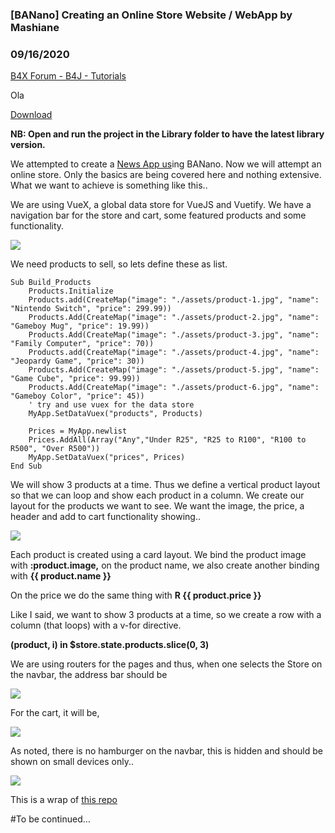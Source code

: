 ### [BANano] Creating an Online Store Website / WebApp by Mashiane
### 09/16/2020
[B4X Forum - B4J - Tutorials](https://www.b4x.com/android/forum/threads/119356/)

Ola  
  
[Download](https://github.com/Mashiane/BANanoVuetifyAD)  
  
**NB: Open and run the project in the Library folder to have the latest library version.**  
  
We attempted to create a [News App us](https://www.b4x.com/android/forum/threads/banano-creating-a-news-website-webapp-in-less-than-100-lines-of-code.119262/#content)ing BANano. Now we will attempt an online store. Only the basics are being covered here and nothing extensive. What we want to achieve is something like this..  
  
We are using VueX, a global data store for VueJS and Vuetify. We have a navigation bar for the store and cart, some featured products and some functionality.  
  
![](https://www.b4x.com/android/forum/attachments/96048)  
  
We need products to sell, so lets define these as list.  
  

```B4X
Sub Build_Products  
    Products.Initialize  
    Products.add(CreateMap("image": "./assets/product-1.jpg", "name": "Nintendo Switch", "price": 299.99))  
    Products.Add(CreateMap("image": "./assets/product-2.jpg", "name": "Gameboy Mug", "price": 19.99))  
    Products.Add(CreateMap("image": "./assets/product-3.jpg", "name": "Family Computer", "price": 70))  
    Products.add(CreateMap("image": "./assets/product-4.jpg", "name": "Jeopardy Game", "price": 30))  
    Products.Add(CreateMap("image": "./assets/product-5.jpg", "name": "Game Cube", "price": 99.99))  
    Products.Add(CreateMap("image": "./assets/product-6.jpg", "name": "Gameboy Color", "price": 45))  
    ' try and use vuex for the data store  
    MyApp.SetDataVuex("products", Products)  
   
    Prices = MyApp.newlist  
    Prices.AddAll(Array("Any","Under R25", "R25 to R100", "R100 to R500", "Over R500"))  
    MyApp.SetDataVuex("prices", Prices)  
End Sub
```

  
  
We will show 3 products at a time. Thus we define a vertical product layout so that we can loop and show each product in a column. We create our layout for the products we want to see. We want the image, the price, a header and add to cart functionality showing..  
  
![](https://www.b4x.com/android/forum/attachments/96049)  
  
Each product is created using a card layout. We bind the product image with **:product.image,** on the product name, we also create another binding with **{{ product.name }}**  
  
On the price we do the same thing with **R {{ product.price }}**  
  
Like I said, we want to show 3 products at a time, so we create a row with a column (that loops) with a v-for directive.  
  
**(product, i) in $store.state.products.slice(0, 3)**  
  
We are using routers for the pages and thus, when one selects the Store on the navbar, the address bar should be  
  
**![](https://www.b4x.com/android/forum/attachments/96050)**  
  
For the cart, it will be,  
  
**![](https://www.b4x.com/android/forum/attachments/96051)**  
  
As noted, there is no hamburger on the navbar, this is hidden and should be shown on small devices only..  
  
![](https://www.b4x.com/android/forum/attachments/96052)  
  
This is a wrap of [this repo](https://github.com/gwenf/vuetify-responsive)  
  
#To be continued…